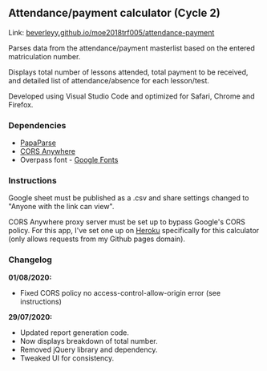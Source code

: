 ## Attendance/payment calculator (Cycle 2)

Link: [beverleyy.github.io/moe2018trf005/attendance-payment](http://beverleyy.github.io/moe2018trf005/attendance-payment)

Parses data from the attendance/payment masterlist based on the entered matriculation number.

Displays total number of lessons attended, total payment to be received, and detailed list of attendance/absence for each lesson/test.

Developed using Visual Studio Code and optimized for Safari, Chrome and Firefox.

### Dependencies

* [PapaParse](http://www.papaparse.com)
* [CORS Anywhere](https://github.com/Rob--W/cors-anywhere/)
* Overpass font - [Google Fonts](http://fonts.google.com/specimen/Overpass)

### Instructions

Google sheet must be published as a .csv and share settings changed to "Anyone with the link can view". 

CORS Anywhere proxy server must be set up to bypass Google's CORS policy. For this app, I've set one up on [Heroku](https://www.heroku.com/) specifically for this calculator (only allows requests from my Github pages domain).

### Changelog

**01/08/2020:**

* Fixed CORS policy no access-control-allow-origin error (see instructions)

**29/07/2020:**

* Updated report generation code.
* Now displays breakdown of total number.
* Removed jQuery library and dependency.
* Tweaked UI for consistency.
